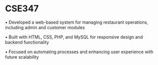 # CSE347
• Developed a web-based system for managing restaurant operations, including admin and customer modules

• Built with HTML, CSS, PHP, and MySQL for responsive design and backend functionality

• Focused on automating processes and enhancing user experience with future scalability
